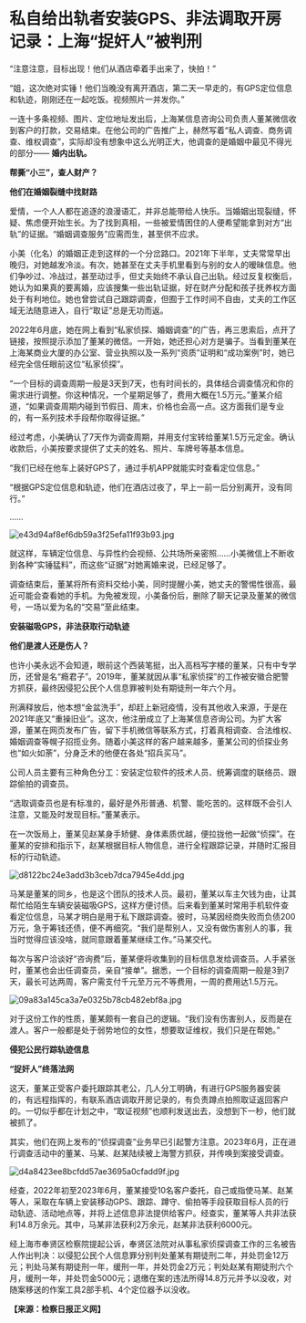 # 私自给出轨者安装GPS、非法调取开房记录：上海“捉奸人”被判刑

“注意注意，目标出现！他们从酒店牵着手出来了，快拍！”

“姐，这次绝对实锤！他们当晚没有离开酒店，第二天一早走的，有GPS定位信息和轨迹，刚刚还在一起吃饭。视频照片一并发你。”

一连十多条视频、图片、定位地址发出后，上海某信息咨询公司负责人董某微信收到客户的打款，交易结束。在他公司的广告推广上，赫然写着“私人调查、商务调查、维权调查”，实际却没有想象中这么光明正大，他调查的是婚姻中最见不得光的部分——
**婚内出轨。**

**帮撕“小三”，查人财产？**

**他们在婚姻裂缝中找财路**

爱情，一个人人都在追逐的浪漫语汇，并非总能带给人快乐。当婚姻出现裂缝，怀疑、焦虑便开始生长。为了找到真相，一些被爱情困住的人便希望能拿到对方“出轨”的证据。“婚姻调查服务”应需而生，甚至供不应求。

小美（化名）的婚姻正走到这样的一个分岔路口。2021年下半年，丈夫常常早出晚归，对她越发冷淡。有次，她甚至在丈夫手机里看到与别的女人的暧昧信息。他们争吵过、冷战过，甚至动过手，但丈夫始终不承认自己出轨。经过反复权衡后，她认为如果真的要离婚，应该搜集一些出轨证据，好在财产分配和孩子抚养权方面处于有利地位。她也曾尝试自己跟踪调查，但囿于工作时间不自由，丈夫的工作区域无法随意进入，自行“取证”总是无功而返。

2022年6月底，她在网上看到“私家侦探、婚姻调查”的广告，再三思索后，点开了链接，按照提示添加了董某的微信。一开始，她还担心对方是骗子。当看到董某在上海某商业大厦的办公室、营业执照以及一系列“资质”证明和“成功案例”时，她已经完全信任眼前这位“私家侦探”。

“一个目标的调查周期一般是3天到7天，也有时间长的，具体结合调查情况和你的需求进行调整。你这种情况，一个星期足够了，费用大概在1.5万元。”董某介绍道，“如果调查周期内碰到节假日、周末，价格也会高一点。这方面我们是专业的，有一系列技术手段帮你取得证据。”

经过考虑，小美确认了7天作为调查周期，并用支付宝转给董某1.5万元定金。确认收款后，小美按要求提供了丈夫的姓名、照片、车牌号等基本信息。

“我们已经在他车上装好GPS了，通过手机APP就能实时查看定位信息。”

“根据GPS定位信息和轨迹，他们在酒店过夜了，早上一前一后分别离开，没有同行。”

……

![e43d94af8ef6db59a3f25efa11f93b93.jpg](https://raw.githubusercontent.com/qqhsx/qqnews_image/main/2024/02/08/私自给出轨者安装GPS、非法调取开房记录：上海“捉奸人”被判刑/e43d94af8ef6db59a3f25efa11f93b93.jpg)

就这样，车辆定位信息、与异性约会视频、公共场所亲密照……小美微信上不断收到各种“实锤猛料”，而这些“证据”对她离婚来说，已经足够了。

调查结束后，董某将所有资料交给小美，同时提醒小美，她丈夫的警惕性很高，最近可能会查看她的手机。为免被发现，小美备份后，删除了聊天记录及董某的微信号，一场以爱为名的“交易”至此结束。

**安装磁吸GPS，非法获取行动轨迹**

**他们是渡人还是伤人？**

也许小美永远不会知道，眼前这个西装笔挺，出入高档写字楼的董某，只有中专学历，还曾是名“瘾君子”。2019年，董某就因从事“私家侦探”的工作被安徽合肥警方抓获，最终因侵犯公民个人信息罪被判处有期徒刑一年六个月。

刑满释放后，他本想“金盆洗手”，却赶上新冠疫情，没有其他收入来源，于是在2021年底又“重操旧业”。这次，他注册成立了上海某信息咨询公司。为扩大客源，董某在网页发布广告，留下手机微信等联系方式，打着真相调查、合法维权、婚姻调查等幌子招揽业务。随着小美这样的客户越来越多，董某公司的侦探业务也“如火如荼”，分身乏术的他便在各处“招兵买马”。

公司人员主要有三种角色分工：安装定位软件的技术人员、统筹调度的联络员、跟踪偷拍的调查员。

“选取调查员也是有标准的，最好是外形普通、机警、能吃苦的。这样既不会引人注意，又能及时发现目标。”董某表示。

在一次饭局上，董某见赵某身手矫健、身体素质优越，便拉拢他一起做“侦探”。在董某的安排和指示下，赵某根据目标人物信息，进行全程跟踪记录，并随时汇报目标的行动轨迹。

![d8122bc24e3add3b3ceb7dca7945e4dd.jpg](https://raw.githubusercontent.com/qqhsx/qqnews_image/main/2024/02/08/私自给出轨者安装GPS、非法调取开房记录：上海“捉奸人”被判刑/d8122bc24e3add3b3ceb7dca7945e4dd.jpg)

马某是董某的同乡，也是这个团队的技术人员。最初，董某以车主欠钱为由，让其帮忙给陌生车辆安装磁吸GPS，这样方便讨债。后来看到董某时常用手机软件查看定位信息，马某才明白是用于私下跟踪调查。彼时，马某因经商失败而负债200万元，急于筹钱还债，便不再细究。“我们是帮别人，又没有做伤害别人的事，我当时觉得应该没啥，就同意跟着董某继续工作。”马某交代。

每次与客户洽谈好“咨询费”后，董某便将收集到的目标信息发给调查员。人手紧张时，董某也会出任调查员，亲自“接单”。据悉，一个目标的调查周期一般是3到7天，最长可达两周，客户需支付千元至万元不等费用，一周的费用达1.5万元。

![09a83a145ca3a7e0325b78cb482ebf8a.jpg](https://raw.githubusercontent.com/qqhsx/qqnews_image/main/2024/02/08/私自给出轨者安装GPS、非法调取开房记录：上海“捉奸人”被判刑/09a83a145ca3a7e0325b78cb482ebf8a.jpg)

对于这份工作的性质，董某颇有一套自己的逻辑。“我们没有伤害别人，反而是在渡人。客户一般都是处于弱势地位的女性，想要取证维权，我们只是在帮她。”

**侵犯公民行踪轨迹信息**

**“捉奸人”终落法网**

这天，董某正受客户委托跟踪其老公，几人分工明确，有进行GPS服务器安装的，有远程指挥的，有联系酒店调取开房记录的，有负责蹲点拍照取证返回客户的。一切似乎都在计划之中，“取证视频”也顺利发送出去，没想到下一秒，他们就被抓了。

其实，他们在网上发布的“侦探调查”业务早已引起警方注意。2023年6月，正在进行调查活动中的董某、马某、赵某陆续被上海警方抓获，并传唤到案接受调查。

![d4a8423ee8bcfdd57ae3695a0cfadd9f.jpg](https://raw.githubusercontent.com/qqhsx/qqnews_image/main/2024/02/08/私自给出轨者安装GPS、非法调取开房记录：上海“捉奸人”被判刑/d4a8423ee8bcfdd57ae3695a0cfadd9f.jpg)

经查，2022年初至2023年6月，董某接受10名客户委托，自己或指使马某、赵某等人，采取在车辆上安装移动GPS、跟踪、蹲守、偷拍等手段获取目标人员的行动轨迹、活动地点等，并将上述信息非法提供给客户。经查实，董某等人共非法获利14.8万余元。其中，马某非法获利2万余元，赵某非法获利6000元。

经上海市奉贤区检察院提起公诉，奉贤区法院对从事私家侦探调查工作的三名被告人作出判决：以侵犯公民个人信息罪分别判处董某有期徒刑二年，并处罚金12万元；判处马某有期徒刑一年，缓刑一年，并处罚金2万元；判处赵某有期徒刑六个月，缓刑一年，并处罚金5000元；退缴在案的违法所得14.8万元并予以没收，对随案移送的作案工具2部手机、4个定位器予以没收。

**【来源：检察日报正义网】**

